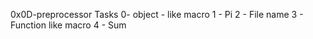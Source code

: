 0x0D-preprocessor
Tasks
0- object - like macro
1 - Pi
2 - File name
3 - Function like macro
4 - Sum
